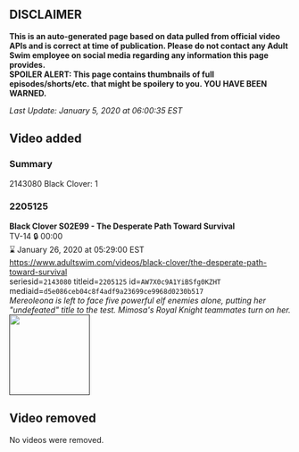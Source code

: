 ## DISCLAIMER
**This is an auto-generated page based on data pulled from official video APIs and is correct at time of publication. Please do not contact any Adult Swim employee on social media regarding any information this page provides.**  
**SPOILER ALERT: This page contains thumbnails of full episodes/shorts/etc. that might be spoilery to you. YOU HAVE BEEN WARNED.**  

_Last Update: January 5, 2020 at 06:00:35 EST_
## Video added
### Summary
2143080 Black Clover: 1  
### 2205125
**Black Clover S02E99 - The Desperate Path Toward Survival**  
TV-14 🔒 00:00  
⌛ January 26, 2020 at 05:29:00 EST  
https://www.adultswim.com/videos/black-clover/the-desperate-path-toward-survival  
seriesid=`2143080` titleid=`2205125` id=`AW7X0c9A1YiBSfg0KZHT` mediaid=`d5e086ceb04c8f4adf9a23699ce9968d0230b517`  
_Mereoleona is left to face five powerful elf enemies alone, putting her "undefeated" title to the test. Mimosa's Royal Knight teammates turn on her._  
<a href=""><img src="" height="144px" /></a>
## Video removed
No videos were removed.  
